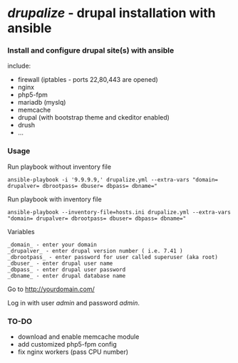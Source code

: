 _drupalize_ - drupal installation with ansible
=========

### Install and configure drupal site(s) with ansible

include:

* firewall (iptables - ports 22,80,443 are opened)
* nginx
* php5-fpm
* mariadb (myslq)
* memcache
* drupal (with bootstrap theme and ckeditor enabled)
* drush
* ...

### Usage

Run playbook without inventory file

```
ansible-playbook -i '9.9.9.9,' drupalize.yml --extra-vars "domain= drupalver= dbrootpass= dbuser= dbpass= dbname="
```

Run playbook with inventory file

```
ansible-playbook --inventory-file=hosts.ini drupalize.yml --extra-vars "domain= drupalver= dbrootpass= dbuser= dbpass= dbname="
```

Variables

```
_domain_ - enter your domain 
_drupalver_ - enter drupal version number ( i.e. 7.41 )
_dbrootpass_ - enter password for user called superuser (aka root)
_dbuser_ - enter drupal user name
_dbpass_ - enter drupal user password
_dbname_ - enter drupal database name
```

Go to http://yourdomain.com/

Log in with user _admin_ and password _admin_.

### TO-DO

* download and enable memcache module
* add customized php5-fpm config
* fix nginx workers (pass CPU number)
